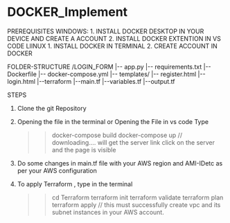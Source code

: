 # DOCKER_Implement

PREREQUISITES
  WINDOWS:
    1. INSTALL DOCKER DESKTOP IN YOUR DEVICE AND CREATE A ACCOUNT
    2. INSTALL DOCKER EXTENTION IN VS CODE
  LIINUX
    1. INSTALL DOCKER IN TERMINAL 
    2. CREATE ACCOUNT IN DOCKER

  FOLDER-STRUCTURE
   /LOGIN_FORM
  |-- app.py
  |-- requirements.txt
  |-- Dockerfile
  |-- docker-compose.yml
  |-- templates/
       |-- register.html
       |-- login.html
  |--terraform
       |--main.tf
       |--variables.tf
       |--output.tf
       


STEPS

1. Clone the git Repository
2. Opening the file in the terminal or Opening the File in vs code Type 
    >> docker-compose build
    >> docker-compose up
    >> // downloading.... will get the server link
    >> click on the server and the page is visible
    
3. Do some changes in main.tf file with your AWS region and AMI-IDetc as per your AWS configuration
4. To apply Terraform , type in the terminal
    >> cd Terraform
    >> terraform init
    >> terraform validate
    >> terraform plan
    >> terraform apply
    // this must successfully create vpc and its subnet instances in your AWS account.
     
   
  

